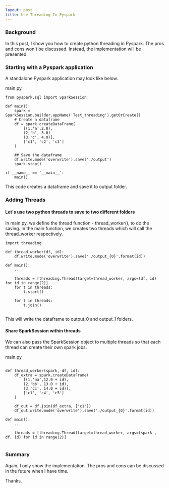 ```yaml
---
layout: post
title: Use Threading In Pyspark
---
```


### Background
In this post, I show you how to create python threading in Pyspark. The pros and cons won't be discussed. Instead, the implementation will be presented.

### Starting with a Pyspark application

A standalone Pyspark application may look like below.

main.py 
```{python}
from pyspark.sql import SparkSession

def main():
    spark = SparkSession.builder.appName('Test_threading').getOrCreate()
    # Create a dataframe
    df = spark.createDataFrame(
        [(1,'a',2.0), 
        (2,'b', 3.0)
        (3,'c', 4.0)],
        ['c1', 'c2', 'c3']
    )
    
    ## Save the dataframe
    df.write.mode('overwrite').save('./output')
    spark.stop()

if __name__ == '__main__':
    main()

```

This code creates a dataframe and save it to output folder.

### Adding Threads

#### Let's use two python threads to save to two different folders

In main.py, we define the thread function - thread_worker(), to do the saving.
In the main function, we creates two threads which will call the thread_worker
respectively.
```{python}
import threading

def thread_worker(df, id):
    df.write.mode('overwrite').save('./output_{0}'.format(id))
    
def main():
    ...
    
    threads = [threading.Thread(target=thread_worker, args=(df, id) for id in range(2)]
    for t in threads:
        t.start()
    
    for t in threads:
        t.join() 
    
```
This will write the dataframe to output_0 and output_1 folders.

#### Share SparkSession within threads

We can also pass the SparkSession object to multiple threads so that each thread can create their 
own spark jobs.

main.py
```{python}

def thread_worker(spark, df, id):
    df_extra = spark.createDataFrame(
        [(1,'aa',12.0 + id), 
        (2,'bb', 13.0 + id),
        (3,'cc', 14.0 + id)],
        ['c1', 'c4', 'c5']
    )
    
    df_out = df.join(df_extra, ['c1'])
    df_out.write.mode('overwrite').save('./output_{0}'.format(id))
    
def main():
    ...
    
    threads = [threading.Thread(target=thread_worker, args=(spark , df, id) for id in range(2)]
    
```

### Summary

Again, I only show the implementation. The pros and cons can be discussed in the future when I have time.

Thanks.
